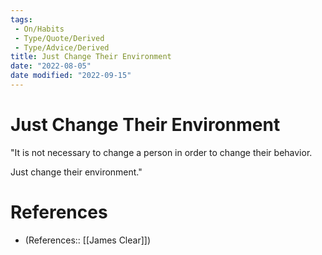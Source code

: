 ```yaml
---
tags:
 - On/Habits
 - Type/Quote/Derived 
 - Type/Advice/Derived 
title: Just Change Their Environment
date: "2022-08-05"
date modified: "2022-09-15"
---
```


# Just Change Their Environment
"It is not necessary to change a person in order to change their behavior.

Just change their environment."

# References
- (References:: [[James Clear]])
